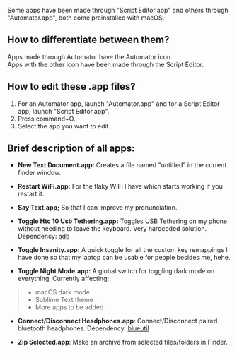 Some apps have been made through "Script Editor.app" and others through "Automator.app", both come preinstalled with macOS. 

## How to differentiate between them?
Apps made through Automator have the Automator icon.  
Apps with the other icon have been made through the Script Editor.

## How to edit these .app files?

1. For an Automator app, launch "Automator.app" and for a Script Editor app, launch "Script Editor.app".
1. Press command+O.
1. Select the app you want to edit.


## Brief description of all apps:

+ **New Text Document.app:** Creates a file named "untitled" in the current finder window.

+ **Restart WiFi.app:** For the flaky WiFi I have which starts working if you restart it.

+ **Say Text.app;** So that I can improve my pronunciation.

+ **Toggle Htc 10 Usb Tethering.app:** Toggles USB Tethering on my phone without needing to leave the keyboard. Very hardcoded solution. Dependency: [adb](https://developer.android.com/studio/command-line/adb)

+ **Toggle Insanity.app:** A quick toggle for all the custom key remappings I have done so that my laptop can be usable for people besides me, hehe.


+ **Toggle Night Mode.app:** A global switch for toggling dark mode on everything. Currently affecting:  
 > + macOS dark mode  
 > + Sublime Text theme  
 > + More apps to be added  


+ **Connect/Disconnect Headphones.app**: Connect/Disconnect paired bluetooth headphones. Dependency: [blueutil](https://github.com/toy/blueutil)

+ **Zip Selected.app**: Make an archive from selected files/folders in Finder.

